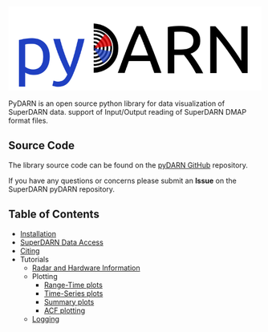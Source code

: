 ![pydarn](imgs/pydarn_logo.png)

PyDARN is an open source python library for 
data visualization of SuperDARN data.
support of Input/Output reading of SuperDARN DMAP format files. 

## Source Code 

The library source code can be found on the [pyDARN GitHub](https://github.com/SuperDARN/pydarn) repository. 

If you have any questions or concerns please submit an **Issue** on the SuperDARN pyDARN repository. 

## Table of Contents 
  - [Installation](user/install.md)
  - [SuperDARN Data Access](user/superdarn_data.md)
  - [Citing](user/citing.md)
  - Tutorials 
    - [Radar and Hardware Information](user/hardware.md)
    - Plotting
        - [Range-Time plots](user/range_time.md)
        - [Time-Series plots](user/time_series.md)
        - [Summary plots](user/summary.md)
        - [ACF plotting](user/acf.md)
    - [Logging](user/logging.md)
